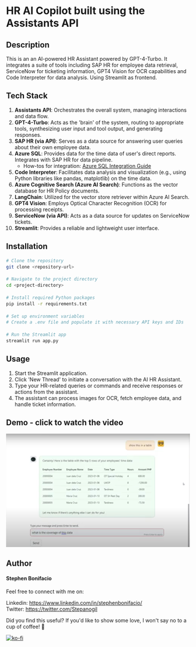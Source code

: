 # HR AI Copilot built using the Assistants API

## Description

This is an an AI-powered HR Assistant powered by GPT-4-Turbo. It integrates a suite of tools including SAP HR for employee data retrieval, ServiceNow for ticketing information, GPT4 Vision for OCR capabilities and Code Interpreter for data analysis. Using Streamlit as frontend.


## Tech Stack

1. **Assistants API**: Orchestrates the overall system, managing interactions and data flow.
2. **GPT-4-Turbo**: Acts as the 'brain' of the system, routing to appropriate tools, synthesizing user input and tool output, and generating responses.
3. **SAP HR (via API)**: Serves as a data source for answering user queries about their own employee data.
4. **Azure SQL**: Provides data for the time data of user's direct reports. Integrates with SAP HR for data pipeline.
   - How-tos for integration: [Azure SQL Integration Guide](https://lnkd.in/gcKe_cMY)
5. **Code Interpreter**: Facilitates data analysis and visualization (e.g., using Python libraries like pandas, matplotlib) on the time data.
6. **Azure Cognitive Search (Azure AI Search)**: Functions as the vector database for HR Policy documents.
7. **LangChain**: Utilized for the vector store retriever within Azure AI Search.
8. **GPT4 Vision**: Employs Optical Character Recognition (OCR) for processing receipts.
9. **ServiceNow (via API)**: Acts as a data source for updates on ServiceNow tickets.
10. **Streamlit**: Provides a reliable and lightweight user interface.

## Installation

```bash
# Clone the repository
git clone <repository-url>

# Navigate to the project directory
cd <project-directory>

# Install required Python packages
pip install -r requirements.txt

# Set up environment variables
# Create a .env file and populate it with necessary API keys and IDs

# Run the Streamlit app
streamlit run app.py
```

## Usage

1. Start the Streamlit application.
2. Click 'New Thread' to initiate a conversation with the AI HR Assistant.
3. Type your HR-related queries or commands and receive responses or actions from the assistant.
4. The assistant can process images for OCR, fetch employee data, and handle ticket information.

## Demo - click to watch the video

[![Watch the Video](assets/hr-copilot-thumb.png)](https://youtu.be/mCm4icoRW9o)


## Author


#### Stephen Bonifacio

Feel free to connect with me on:

Linkedin: https://www.linkedin.com/in/stephenbonifacio/  
Twitter: https://twitter.com/Stepanogil

Did you find this useful? If you'd like to show some love, I won't say no to a cup of coffee! 🤗

[![ko-fi](https://ko-fi.com/img/githubbutton_sm.svg)](https://ko-fi.com/Q5Q6QPABZ)


